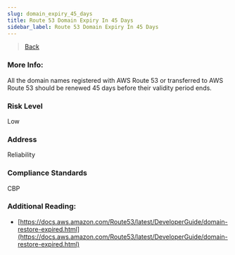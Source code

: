 ```yaml
---
slug: domain_expiry_45_days
title: Route 53 Domain Expiry In 45 Days
sidebar_label: Route 53 Domain Expiry In 45 Days
---
```

> [Back](../../route53monitoring)

### More Info:
All the domain names registered with AWS Route 53 or transferred to AWS Route 53 should be renewed 45 days before their validity period ends.

### Risk Level
Low

### Address
Reliability

### Compliance Standards
CBP

### Additional Reading:
- [https://docs.aws.amazon.com/Route53/latest/DeveloperGuide/domain-restore-expired.html](https://docs.aws.amazon.com/Route53/latest/DeveloperGuide/domain-restore-expired.html) 
